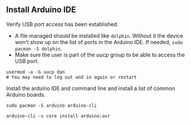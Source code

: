 ## Install Arduino IDE

Verify USB port access has been established.


* A file managed should be installed like `dolphin`.  Without it the device won't show up on the list of ports in the Arduino IDE.  If needed, `sudo pacman -S dolphin`.
* Make sure the user is part of the uucp group to be able to access the USB port.

```
usermod -a -G uucp dan
# You may need to log out and in again or restart
```

Install the arduino IDE and command line and install a list of common Arduino boards.

```
sudo pacman -S arduino arduino-cli

arduino-cli -v core install arduino:avr
```

